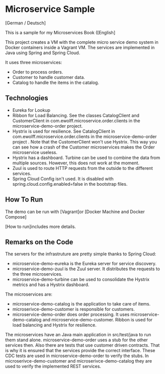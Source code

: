 Microservice Sample
==============

[German / Deutsch]

This is a sample for my
Microservices Book ([English] 

This project creates a VM with the complete micro service demo system
in Docker containers inside a Vagrant VM. The services are implemented
in Java using Spring and Spring Cloud.

It uses three microservices:
- Order to process orders.
- Customer to handle customer data.
- Catalog to handle the items in the catalog.

Technologies
------------

- Eureka for Lookup
- Ribbon for Load Balancing. See the classes CatalogClient and
  CustomerClient in com.ewolff.microservice.order.clients in the
  microservice-demo-order project.
- Hystrix is used for resilience. See CatalogClient in
  com.ewolff.microservice.order.clients in the microservice-demo-order
  project . Note that the CustomerClient won't use Hystrix. This way
  you can see how a crash of the Customer microservices makes the
  Order microservice useless.
- Hystrix has a dashboard. Turbine can be used to combine the data
from multiple sources. However, this does not work at the moment.
- Zuul is used to route HTTP requests from the outside to the
  different services.
- Spring Cloud Config isn't used. It is disabled with
  spring.cloud.config.enabled=false in the bootstrap files.


How To Run
----------

The demo can be run with [Vagrant]or [Docker Machine and Docker
Compose]

[How to run]includes more details.


Remarks on the Code
-------------------

The servers for the infrastruture are pretty simple thanks to Spring Cloud:

- microservice-demo-eureka is the Eureka server for service discovery.
- microservice-demo-zuul is the Zuul server. It distributes the requests to the three microservices.
- microservice-demo-turbine can be used to consolidate the Hystrix metrics and has a Hystrix dashboard.

The microservices are: 
- microservice-demo-catalog is the application to take care of items.
- microserivce-demo-customer is responsible for customers.
- microservice-demo-order does order processing. It uses microservice-demo-catalog and microservice-demo-customer. Ribbon is used for load balancing and Hystrix for resilience.


The microservices have an Java main application in src/test/java to run them stand alone. microservice-demo-order uses a stub for the other services then. Also there are tests that use customer driven contracts. That is why it is ensured that the services provide the correct interface. These CDC tests are used in microservice-demo-order to verify the stubs. In microserivce-demo-customer and microserivce-demo-catalog they are used to verify the implemented REST services.
